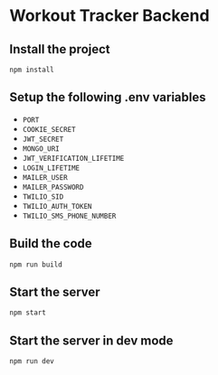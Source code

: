 # Workout Tracker Backend

## Install the project

`npm install`

## Setup the following .env variables

- `PORT`
- `COOKIE_SECRET`
- `JWT_SECRET`
- `MONGO_URI`
- `JWT_VERIFICATION_LIFETIME`
- `LOGIN_LIFETIME`
- `MAILER_USER`
- `MAILER_PASSWORD`
- `TWILIO_SID`
- `TWILIO_AUTH_TOKEN`
- `TWILIO_SMS_PHONE_NUMBER`

## Build the code

`npm run build`

## Start the server

`npm start`

## Start the server in dev mode

`npm run dev`
